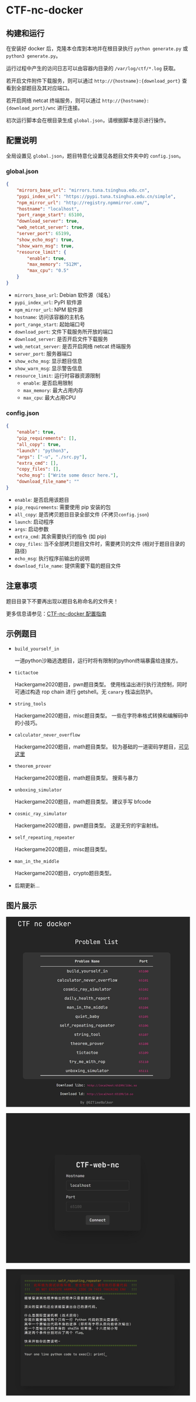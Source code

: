 # CTF-nc-docker

## 构建和运行

在安装好 docker 后，克隆本仓库到本地并在根目录执行 `python generate.py` 或 `python3 generate.py`。

运行过程中产生的访问日志可以由容器内目录的 `/var/log/ctf/*.log` 获取。

若开启文件附件下载服务，则可以通过 `http://{hostname}:{download_port}` 查看到全部题目及其对应端口。

若开启网络 netcat 终端服务，则可以通过 `http://{hostname}:{download_port}/wnc` 进行连接。

初次运行脚本会在根目录生成 `global.json`，请根据脚本提示进行操作。

## 配置说明

全局设置见 `global.json`，题目特意化设置见各题目文件夹中的 `config.json`。

### global.json

```json
{
    "mirrors_base_url": "mirrors.tuna.tsinghua.edu.cn",
    "pypi_index_url": "https://pypi.tuna.tsinghua.edu.cn/simple",
    "npm_mirror_url": "http://registry.npmmirror.com/",
    "hostname": "localhost",
    "port_range_start": 65100,
    "download_server": true,
    "web_netcat_server": true,
    "server_port": 65199,
    "show_echo_msg": true,
    "show_warn_msg": true,
    "resource_limit": {
        "enable": true,
        "max_memory": "512M",
        "max_cpu": "0.5"
    }
}

```

- `mirrors_base_url`: Debian 软件源（域名）
- `pypi_index_url`: PyPI 软件源
- `npm_mirror_url`: NPM 软件源
- `hostname`: 访问该容器的主机名
- `port_range_start`: 起始端口号
- `download_port`: 文件下载服务所开放的端口
- `download_server`: 是否开启文件下载服务
- `web_netcat_server`: 是否开启网络 netcat 终端服务
- `server_port`: 服务器端口
- `show_echo_msg`: 显示题目信息
- `show_warn_msg`: 显示警告信息
- `resource_limit`: 运行时容器资源限制
  - `enable`: 是否启用限制
  - `max_memory`: 最大占用内存
  - `max_cpu`: 最大占用CPU
### config.json

```json
{
    "enable": true,
    "pip_requirements": [],
    "all_copy": true,
    "launch": "python3",
    "args": ["-u", "./src.py"],
    "extra_cmd": [],
    "copy_files": [],
    "echo_msg": ["Write some descr here."],
    "download_file_name": ""
}
```

- `enable`: 是否启用该题目
- `pip_requirements`: 需要使用 pip 安装的包
- `all_copy`: 是否拷贝题目目录全部文件 (不拷贝`config.json`)
- `launch`: 启动程序
- `args`: 启动参数
- `extra_cmd`: 其余需要执行的指令 (如 pip)
- `copy_files`: 当不全部拷贝题目文件时，需要拷贝的文件 (相对于题目目录的路径)
- `echo_msg`: 执行程序前输出的说明
- `download_file_name`: 提供需要下载的题目文件

## 注意事项

题目目录下不要再出现以题目名称命名的文件夹！

更多信息请参见：[CTF-nc-docker 配置指南](https://blog.gztime.cc/posts/2022/ac35dae6)

## 示例题目

- `build_yourself_in`

  一道python沙箱逃逸题目，运行时将有限制的python终端暴露给连接方。

- `tictactoe`

  Hackergame2020题目，pwn题目类型。
  使用栈溢出进行执行流控制，同时可通过构造 rop chain 进行 getshell。无 `canary` 栈溢出防护。

- `string_tools`

  Hackergame2020题目，misc题目类型。
  一些在字符串格式转换和编解码中的小技巧。

- `calculator_never_overflow`

  Hackergame2020题目，math题目类型。
  较为基础的一道密码学题目，[可见这里](https://crypto.stackexchange.com/questions/34061/factoring-large-n-given-oracle-to-find-square-roots-modulo-n)

- `theorem_prover`

  Hackergame2020题目，math题目类型。
  搜索与暴力

- `unboxing_simulator`

  Hackergame2020题目，math题目类型。
  建议手写 bfcode

- `cosmic_ray_simulator`

  Hackergame2020题目，pwn题目类型。
  这是无穷的宇宙射线。

- `self_repeating_repeater`

  Hackergame2020题目，misc题目类型。

- `man_in_the_middle`

  Hackergame2020题目，crypto题目类型。

- 后期更新...

## 图片展示

![](https://github.com/GZTimeWalker/CTF-nc-docker/blob/master/images/problems.jpg)

![](https://github.com/GZTimeWalker/CTF-nc-docker/blob/master/images/webnc_portal.jpg)

![](https://github.com/GZTimeWalker/CTF-nc-docker/blob/master/images/webnc.jpg)
